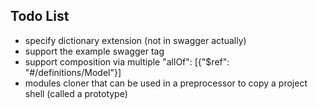 ## Todo List 

- specify dictionary extension (not in swagger actually)
- support the example swagger tag
- support  composition via multiple "allOf": [{"$ref": "#/definitions/Model"}]                
- modules cloner that can be used in a preprocessor to copy a project shell (called a prototype)